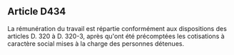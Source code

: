 Article D434
----
La rémunération du travail est répartie conformément aux dispositions des
articles D. 320 à D. 320-3, après qu'ont été précomptées les cotisations à
caractère social mises à la charge des personnes détenues.
